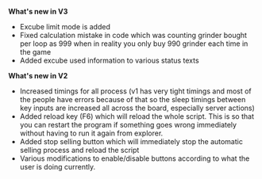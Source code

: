 **What's new in V3**
* Excube limit mode is added
* Fixed calculation mistake in code which was counting grinder bought per loop as 999 when in reality you only buy 990 grinder each time in the game
* Added excube used information to various status texts


**What's new in V2**
* Increased timings for all process (v1 has very tight timings and most of the people have errors because of that so the sleep timings between key inputs are increased all across the board, especially server actions)
* Added reload key (F6) which will reload the whole script. This is so that you can restart the program if something goes wrong immediately without having to run it again from explorer.
* Added stop selling button which will immediately stop the automatic selling process and reload the script
* Various modifications to enable/disable buttons according to what the user is doing currently.
